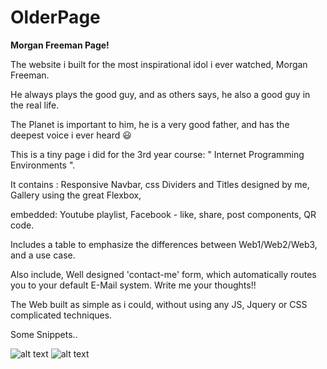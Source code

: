 # OlderPage

<b>Morgan Freeman Page! </b>

The website i built for the most inspirational idol i ever watched, Morgan Freeman.

He always plays the good guy, and as others says, he also a good guy in the real life.

The Planet is important to him, he is a very good father, and has the deepest voice i ever heard :smiley:

This is a tiny page i did for the 3rd year course: " Internet Programming Environments ".

It contains : Responsive Navbar, css Dividers and Titles designed by me, Gallery using the great Flexbox, 

embedded: Youtube playlist, Facebook - like, share, post components, QR code.

Includes a table to emphasize the differences between Web1/Web2/Web3, and a use case.

Also include, Well designed 'contact-me' form, which automatically routes you to your default E-Mail system. Write me your thoughts!!

The Web built as simple as i could, without using any JS, Jquery or CSS complicated techniques.

Some Snippets.. 

![alt text](https://i.snipboard.io/cgY7d9.jpg)
![alt text](https://i.snipboard.io/oFCmT5.jpg)
